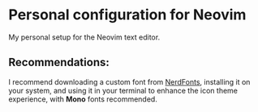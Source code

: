 # Personal configuration for Neovim
My personal setup for the Neovim text editor.

## Recommendations:
I recommend downloading a custom font from [NerdFonts](https://www.nerdfonts.com/font-downloads), installing it on your system, and using it in your terminal to enhance the icon theme experience, with <b>Mono</b> fonts recommended.
